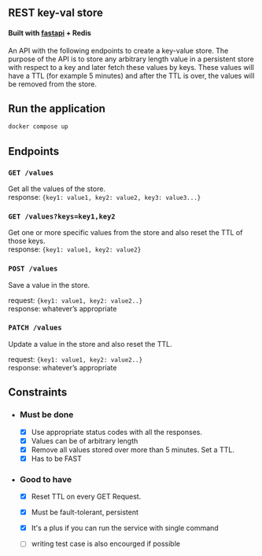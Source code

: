 ## REST key-val store
#### Built with [fastapi](https://fastapi.tiangolo.com/ "fastapi") + Redis
An API with the following endpoints to create a key-value store. The purpose of the API is to store any arbitrary length value in a persistent store with respect to a key and later fetch these values by keys. These values will have a TTL (for example 5 minutes) and after the TTL is over, the values will be removed from the store.

## Run the application
```bash
docker compose up
```


## Endpoints

### ```GET /values```
Get all the values of the store. <br/>
response: ```{key1: value1, key2: value2, key3: value3...}```

### ```GET /values?keys=key1,key2```
Get one or more specific values from the store and also reset the TTL of those keys. <br/>
response: ```{key1: value1, key2: value2}```

### ```POST /values```
Save a value in the store.

request: ```{key1: value1, key2: value2..}``` <br/>
response: whatever’s appropriate

### ```PATCH /values```
Update a value in the store and also reset the TTL.

request: ```{key1: value1, key2: value2..}``` <br/>
response: whatever’s appropriate

## Constraints
- ### Must be done
    - [x] Use appropriate status codes with all the responses.
    - [x] Values can be of arbitrary length
    - [x] Remove all values stored over more than 5 minutes. Set a TTL.
    - [x] Has to be FAST
- ### Good to have
    - [x] Reset TTL on every GET Request.
    - [x] Must be fault-tolerant, persistent
    - [x] It's a plus if you can run the service with single command
    - [ ] writing test case is also encourged if possible

